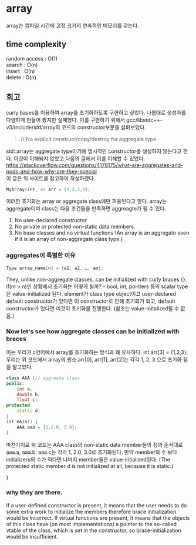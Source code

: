 # array
array는 컴파일 시간에 고정 크기의 연속적인 메모리를 갖는다.

## time complexity
random access : O(1)  
search : O(n)  
insert : O(n)  
delete : O(n)  

## 회고
curly bases를 이용하여 array를 초기화하도록 구현하고 싶었다. 나름대로 생성자를 다양하게 만들어 봤지만 실패했다. 
이를 구현하기 위해서 gcc/libstdc++-v3/include/std/array의 코드의 constructor부분을 살펴보았다.

>  // No explicit construct/copy/destroy for aggregate type.

std::array는 aggregate type이기에 명시적인 constructor를 생성하지 않는다고 한다. 이것이 이해되지 않았고 다음의 글에서 이를 이해할 수 있었다.
https://stackoverflow.com/questions/4178175/what-are-aggregates-and-pods-and-how-why-are-they-special  
이 글은 위 사이트를 참고하여 작성하였다.

```cpp
MyArray<int, 4> arr = {1,2,3,4};
```
이러한 초기화는 array or aggregate class에만 허용된다고 한다. array는 aggregate이며 class는 다음 조건들을 만족하면 aggreagte가 될 수 있다.
1. No user-declared constructor
2. No private or protected non-static data members.
3. No base classes and no virtual functions
(An array is an aggregate even if it is an array of non-aggregate class type.)

### aggregates이 특별한 이유
```cpp
Type array_name[n] = {a1, a2, …, am};
```
They, unlike non-aggregate classes, can be initialized with curly braces {}.
if(m > n)인 상황에서 초기화는 어떻게 될까?
    - bool, int, pointers 등의 scalar type은 value-initialized 된다. element가 class type object이고 user-declared default constructor가 있다면 이 constructor로 인해 초기화가 되고, default constructor가 있다면 이것이 초기화를 진행한다.
(참조는 value-initalized될 수 없음.)

### Now let's see how aggregate classes can be initialized with braces
이는 우리가 c언어에서 array를 초기화하는 방식과 꽤 유사하다.
int arr[3] = {1,2,3};
우리는 위 코드에서 array의 원소 arr[0], arr[1], arr[2]는 각각 1, 2, 3 으로 초기화 됨을 알고있다.
```cpp
class AAA {// aggreate class
public:
    int a;
    double b;
    float c;
protected
    static d;
}
int main() {
    AAA aaa = {1,2.0, 3.0};
}
```
마찬가지로 위 코드는 AAA class의 non-static data member들의 정의 순서대로 aaa.a, aaa.b, aaa.c는 각각 1, 2.0, 3.0로 초기화된다.
만약 member의 수 보다 initializers의 수가 적다면 나머지 member들은 value-intialized된다. (The protected static member d is not initialized at all, because it is static.)

}

### why they are there.
If a user-defined constructor is present, it means that the user needs to do some extra work to initialize the members therefore brace initialization would be incorrect.
If virtual functions are present, it means that the objects of this class have (on most implementations) a pointer to the so-called vtable of the class, which is set in the constructor, so brace-initialization would be insufficient.


